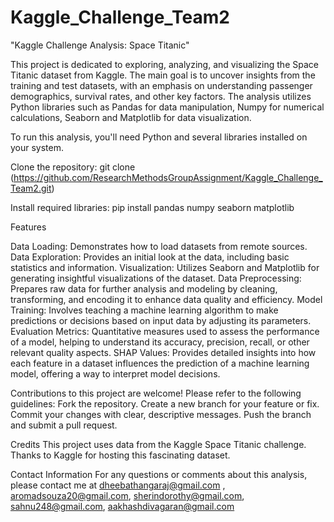 # Kaggle_Challenge_Team2

"Kaggle Challenge Analysis: Space Titanic"

This project is dedicated to exploring, analyzing, and visualizing the Space Titanic dataset from Kaggle. The main goal is to uncover insights from the training and test datasets, with an emphasis on understanding passenger demographics, survival rates, and other key factors. The analysis utilizes Python libraries such as Pandas for data manipulation, Numpy for numerical calculations, Seaborn and Matplotlib for data visualization.

To run this analysis, you'll need Python and several libraries installed on your system.

Clone the repository: git clone (https://github.com/ResearchMethodsGroupAssignment/Kaggle_Challenge_Team2.git)

Install required libraries: pip install pandas numpy seaborn matplotlib

Features

Data Loading: Demonstrates how to load datasets from remote sources.
Data Exploration: Provides an initial look at the data, including basic statistics and information.
Visualization: Utilizes Seaborn and Matplotlib for generating insightful visualizations of the dataset.
Data Preprocessing: Prepares raw data for further analysis and modeling by cleaning, transforming, and encoding it to enhance data quality and efficiency.
Model Training: Involves teaching a machine learning algorithm to make predictions or decisions based on input data by adjusting its parameters.
Evaluation Metrics: Quantitative measures used to assess the performance of a model, helping to understand its accuracy, precision, recall, or other relevant quality aspects.
SHAP Values: Provides detailed insights into how each feature in a dataset influences the prediction of a machine learning model, offering a way to interpret model decisions.

Contributions to this project are welcome! Please refer to the following guidelines:
Fork the repository.
Create a new branch for your feature or fix.
Commit your changes with clear, descriptive messages.
Push the branch and submit a pull request.

Credits
This project uses data from the Kaggle Space Titanic challenge. Thanks to Kaggle for hosting this fascinating dataset.


Contact Information
For any questions or comments about this analysis, please contact me at dheebathangaraj@gmail.com , aromadsouza20@gmail.com, sherindorothy@gmail.com, sahnu248@gmail.com, aakhashdivagaran@gmail.com
